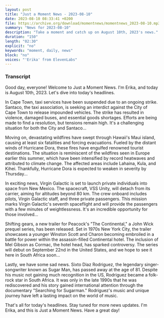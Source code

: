 ```yaml
---
layout: post
title: "Just a Moment News - 2023-08-10"
date: 2023-08-10 08:33:41 +0200
file: https://archive.org/download/momentnews/momentnews_2023-08-10.mp3
summary: "News for 2023-08-10"
description: "Take a moment and catch up on August 10th, 2023's news."
duration: "150"
length: "02:30"
explicit: "no"
keywords: "moment, daily, news"
block: "no"
voices: "'Erika' from ElevenLabs"
---
```


### Transcript

Good day, everyone! Welcome to Just a Moment News. I'm Erika, and today is August 10th, 2023. Let's dive into today's headlines.

In Cape Town, taxi services have been suspended due to an ongoing strike. Santaco, the taxi association, is seeking an interdict against the City of Cape Town to release impounded vehicles. The strike has resulted in violence, damaged buses, and essential goods shortages. Efforts are being made to find a resolution, but tensions remain high. It's a challenging situation for both the City and Santaco...

Moving on, devastating wildfires have swept through Hawaii's Maui island, causing at least six fatalities and forcing evacuations. Fueled by the distant winds of Hurricane Dora, these fires have engulfed renowned tourist destinations. The situation is reminiscent of the wildfires seen in Europe earlier this summer, which have been intensified by record heatwaves and attributed to climate change. The affected areas include Lahaina, Kula, and Kihei. Thankfully, Hurricane Dora is expected to weaken in severity by Thursday...

In exciting news, Virgin Galactic is set to launch private individuals into space from New Mexico. The spacecraft, VSS Unity, will detach from its carrier, aiming for altitudes beyond 80 km. The crew onboard includes pilots, Virgin Galactic staff, and three private passengers. This mission marks Virgin Galactic's seventh spaceflight and will provide the passengers with a few minutes of weightlessness. It's an incredible opportunity for those involved...

Shifting gears, a new trailer for Peacock's "The Continental," a John Wick prequel series, has been released. Set in 1970s New York City, the trailer showcases a younger Winston Scott and Charon becoming embroiled in a battle for power within the assassin-filled Continental hotel. The inclusion of Mel Gibson as Cormac, the hotel head, has sparked controversy. The series will debut on September 22nd in the United States, and we hope to see it here in South Africa soon...

Lastly, we have some sad news. Sixto Diaz Rodriguez, the legendary singer-songwriter known as Sugar Man, has passed away at the age of 81. Despite his music not gaining much recognition in the US, Rodriguez became a folk-rock star in South Africa. It was only in the late 1990s that he was rediscovered and his story gained international attention through the documentary "Searching for Sugarman." Rodriguez's music and unique journey have left a lasting impact on the world of music.

That's all for today's headlines. Stay tuned for more news updates. I'm Erika, and this is Just a Moment News. Have a great day!
